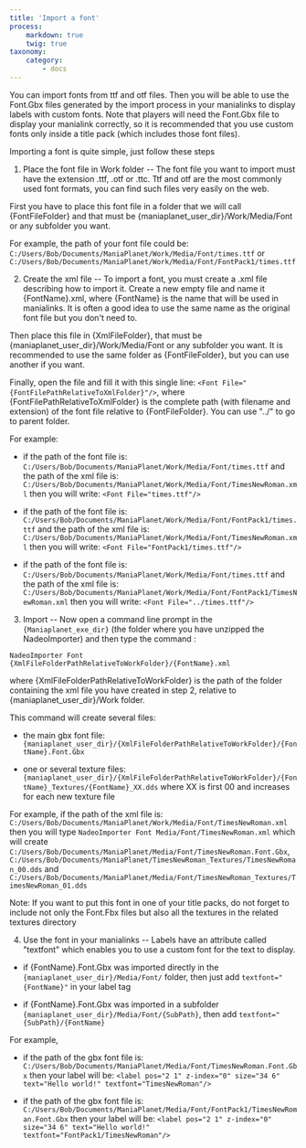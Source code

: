 ```yaml
---
title: 'Import a font'
process:
    markdown: true
    twig: true
taxonomy:
    category:
        - docs
---
```


You can import fonts from ttf and otf files. Then you will be able to use the Font.Gbx files generated by the import process in your manialinks to display labels with custom fonts.
Note that players will need the Font.Gbx file to display your manialink correctly, so it is recommended that you use custom fonts only inside a title pack (which includes those font files).

Importing a font is quite simple, just follow these steps

1. Place the font file in Work folder
--
The font file you want to import must have the extension .ttf, .otf or .ttc. Ttf and otf are the most commonly used font formats, you can find such files very easily on the web.

First you have to place this font file in a folder that we will call {FontFileFolder} and that must be {maniaplanet_user_dir}/Work/Media/Font or any subfolder you want.

For example, the path of your font file could be:
`C:/Users/Bob/Documents/ManiaPlanet/Work/Media/Font/times.ttf`
or
`C:/Users/Bob/Documents/ManiaPlanet/Work/Media/Font/FontPack1/times.ttf`


2. Create the xml file
--
To import a font, you must create a .xml file describing how to import it. Create a new empty file and name it {FontName}.xml, where {FontName} is the name that will be used in manialinks. It is often a good idea to use the same name as the original font file but you don't need to.

Then place this file in {XmlFileFolder}, that must be {maniaplanet_user_dir}/Work/Media/Font or any subfolder you want. It is recommended to use the same folder as {FontFileFolder}, but you can use another if you want.

Finally, open the file and fill it with this single line: `<Font File="{FontFilePathRelativeToXmlFolder}"/>`, where {FontFilePathRelativeToXmlFolder} is the complete path (with filename and extension) of the font file relative to {FontFileFolder}. You can use "../" to go to parent folder.

For example:

- if the path of the font file is: `C:/Users/Bob/Documents/ManiaPlanet/Work/Media/Font/times.ttf`
	and the path of the xml file is: `C:/Users/Bob/Documents/ManiaPlanet/Work/Media/Font/TimesNewRoman.xml`
	then you will write: `<Font File="times.ttf"/>`

- if the path of the font file is: `C:/Users/Bob/Documents/ManiaPlanet/Work/Media/Font/FontPack1/times.ttf`
	and the path of the xml file is: `C:/Users/Bob/Documents/ManiaPlanet/Work/Media/Font/TimesNewRoman.xml`
	then you will write: `<Font File="FontPack1/times.ttf"/>`

- if the path of the font file is: `C:/Users/Bob/Documents/ManiaPlanet/Work/Media/Font/times.ttf`
	and the path of the xml file is: `C:/Users/Bob/Documents/ManiaPlanet/Work/Media/Font/FontPack1/TimesNewRoman.xml`
	then you will write: `<Font File="../times.ttf"/>`


3. Import
--
Now open a command line prompt in the `{Maniaplanet_exe_dir}` (the folder where you have unzipped the NadeoImporter) and then type the command :

```
NadeoImporter Font {XmlFileFolderPathRelativeToWorkFolder}/{FontName}.xml
```

where {XmlFileFolderPathRelativeToWorkFolder} is the path of the folder containing the xml file you have created in step 2, relative to {maniaplanet_user_dir}/Work folder.

This command will create several files:

- the main gbx font file: `{maniaplanet_user_dir}/{XmlFileFolderPathRelativeToWorkFolder}/{FontName}.Font.Gbx`

- one or several texture files: `{maniaplanet_user_dir}/{XmlFileFolderPathRelativeToWorkFolder}/{FontName}_Textures/{FontName}_XX.dds` where XX is first 00 and increases for each new texture file

For example, if the path of the xml file is: `C:/Users/Bob/Documents/ManiaPlanet/Work/Media/Font/TimesNewRoman.xml`
	then you will type `NadeoImporter Font Media/Font/TimesNewRoman.xml`
	which will create `C:/Users/Bob/Documents/ManiaPlanet/Media/Font/TimesNewRoman.Font.Gbx`, `C:/Users/Bob/Documents/ManiaPlanet/TimesNewRoman_Textures/TimesNewRoman_00.dds` and `C:/Users/Bob/Documents/ManiaPlanet/Media/Font/TimesNewRoman_Textures/TimesNewRoman_01.dds`

Note: If you want to put this font in one of your title packs, do not forget to include not only the Font.Fbx files but also all the textures in the related textures directory


4. Use the font in your manialinks
--
Labels have an attribute called "textfont" which enables you to use a custom font for the text to display.

- if {FontName}.Font.Gbx was imported directly in the `{maniaplanet_user_dir}/Media/Font/` folder, then just add `textfont="{FontName}"` in your label tag

- if {FontName}.Font.Gbx was imported in a subfolder `{maniaplanet_user_dir}/Media/Font/{SubPath}`, then add `textfont="{SubPath}/{FontName}`

For example,

- if the path of the gbx font file is: `C:/Users/Bob/Documents/ManiaPlanet/Media/Font/TimesNewRoman.Font.Gbx`
	then your label will be: `<label pos="2 1" z-index="0" size="34 6" text="Hello world!" textfont="TimesNewRoman"/>`

- if the path of the gbx font file is: `C:/Users/Bob/Documents/ManiaPlanet/Media/Font/FontPack1/TimesNewRoman.Font.Gbx`
	then your label will be: `<label pos="2 1" z-index="0" size="34 6" text="Hello world!" textfont="FontPack1/TimesNewRoman"/>`
